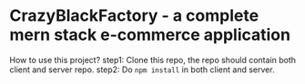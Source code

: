 # CrazyBlackFactory - a complete mern stack e-commerce application
How to use this project?
step1: Clone this repo, the repo should contain both client and server repo.
step2: Do `npm install` in both client and server.

